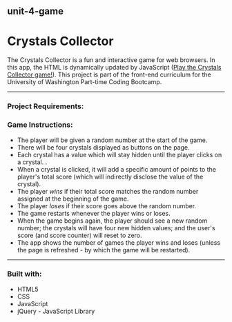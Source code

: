 ## unit-4-game 

# Crystals Collector

The Crystals Collector is a fun and interactive game for web browsers. In this app, the HTML is dynamically updated by JavaScript ([Play the Crystals Collector game!](https://heidijvr.github.io/Crystals-Collector-unit-4-game/)).
This project is part of the front-end curriculum for the University of Washington Part-time Coding Bootcamp. 

-----


### Project Requirements:

### Game Instructions:

  * The player will be given a random number at the start of the game. 
  * There will be four crystals displayed as buttons on the page.
  * Each crystal has a value which will stay hidden until the player clicks on a crystal.  .
  * When a crystal is clicked, it will add a specific amount of points to the player's total score (which will indirectly
    disclose the value of the crystal). 
  * The player *wins* if their total score matches the random number assigned at the beginning of the game.
  * The player *loses* if their score goes above the random number.
  * The game restarts whenever the player wins or loses.
* When the game begins again, the player should see a new random number; the crystals will have four new hidden values; and
  the user's score (and score counter) will reset to zero.
* The app shows the number of games the player wins and loses (unless the page is refreshed - by which the game will be restarted).


-----

### Built with:

* HTML5
* CSS
* JavaScript
* jQuery - JavaScript Library

